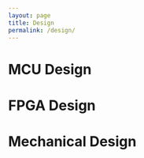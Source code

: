 ```yaml
---
layout: page
title: Design
permalink: /design/
---
```


# MCU Design


# FPGA Design


# Mechanical Design
